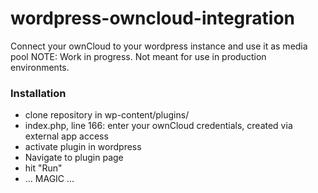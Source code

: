 # wordpress-owncloud-integration
Connect your ownCloud to your wordpress instance and use it as media pool
NOTE: Work in progress. Not meant for use in production environments.

### Installation
- clone repository in wp-content/plugins/
- index.php, line 166: enter your ownCloud credentials, created via external app access
- activate plugin in wordpress
- Navigate to plugin page
- hit "Run"
- ... MAGIC ...

